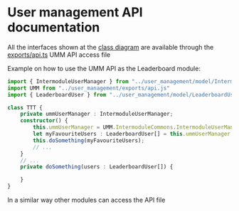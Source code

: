 # User management API documentation
All the interfaces shown at the [class diagram](/docs/UMM.pdf) are available through the [exports/api.ts](/src/modules/user_management/exports/api.ts) UMM API access file 

Example on how to use the UMM API as the Leaderboard module:
```ts
import { IntermoduleUserManager } from "../user_management/model/IntermoduleUserManager.js";
import UMM from "../user_management/exports/api.js"
import { LeaderboardUser } from "../user_management/model/LeaderboardUser.js";

class TTT {
    private ummUserManager : IntermoduleUserManager;
    constructor() {
        this.ummUserManager = UMM.IntermoduleCommons.IntermoduleUserManager;
        let myFavouriteUsers : LeaderboardUser[] = this.ummUserManager.getUsers((user : LeaderboardUser) => user.getScore() > 10);
        this.doSomething(myFavouriteUsers);
        // ...
    }
    // ...
    private doSomething(users : LeaderboardUser[]) {

    }   
}
```

In a similar way other modules can access the API file
